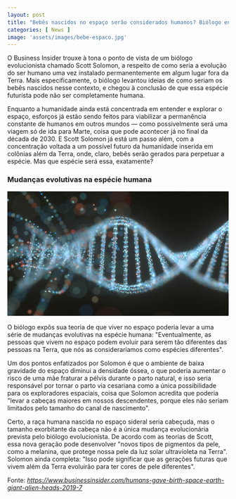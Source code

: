 ```yaml
---
layout: post
title: "Bebês nascidos no espaço serão considerados humanos? Biólogo entende que não"
categories: [ News ]
image: 'assets/images/bebe-espaco.jpg'
---
```


O Business Insider trouxe à tona o ponto de vista de um biólogo evolucionista chamado Scott Solomon, a respeito de como seria a evolução do ser humano uma vez instalado permanentemente em algum lugar fora da Terra. Mais especificamente, o biólogo levantou ideias de como seriam os bebês nascidos nesse contexto, e chegou à conclusão de que essa espécie futurista pode não ser completamente humana.

<script async src="https://pagead2.googlesyndication.com/pagead/js/adsbygoogle.js"></script>
<!-- Informat -->
<ins class="adsbygoogle"
     style="display:block"
     data-ad-client="ca-pub-2838251107855362"
     data-ad-slot="2327980059"
     data-ad-format="auto"
     data-full-width-responsive="true"></ins>
<script>
(adsbygoogle = window.adsbygoogle || []).push({});
</script>

Enquanto a humanidade ainda está concentrada em entender e explorar o espaço, esforços já estão sendo feitos para viabilizar a permanência constante de humanos em outros mundos — como possivelmente será uma viagem só de ida para Marte, coisa que pode acontecer já no final da década de 2030. E Scott Solomon já está um passo além, com a concentração voltada a um possível futuro da humanidade inserida em colônias além da Terra, onde, claro, bebês serão gerados para perpetuar a espécie. Mas que espécie será essa, exatamente?

### Mudanças evolutivas na espécie humana

![DNA](/assets/images/dna.jpg)

O biólogo expôs sua teoria de que viver no espaço poderia levar a uma série de mudanças evolutivas na espécie humana: "Eventualmente, as pessoas que vivem no espaço podem evoluir para serem tão diferentes das pessoas na Terra, que nós as consideraríamos como espécies diferentes".

Um dos pontos enfatizados por Solomon é que o ambiente de baixa gravidade do espaço diminui a densidade óssea, o que poderia aumentar o risco de uma mãe fraturar a pélvis durante o parto natural, e isso seria responsável por tornar o parto via cesariana como a única possibilidade para os exploradores espaciais, coisa que Solomon acredita que poderia "levar a cabeças maiores em nossos descendentes, porque eles não seriam limitados pelo tamanho do canal de nascimento".

<script async src="https://pagead2.googlesyndication.com/pagead/js/adsbygoogle.js"></script>
<!-- Informat -->
<ins class="adsbygoogle"
     style="display:block"
     data-ad-client="ca-pub-2838251107855362"
     data-ad-slot="2327980059"
     data-ad-format="auto"
     data-full-width-responsive="true"></ins>
<script>
(adsbygoogle = window.adsbygoogle || []).push({});
</script>

Certo, a raça humana nascida no espaço sideral seria cabeçuda, mas o tamanho exorbitante da cabeça não é a única mudança evolucionária prevista pelo biólogo evolucionista. De acordo com as teorias de Scott, essa nova geração pode desenvolver "novos tipos de pigmentos da pele, como a melanina, que protege nossa pele da luz solar ultravioleta na Terra". Solomon ainda completa: "Isso pode significar que as gerações futuras que vivem além da Terra evoluirão para ter cores de pele diferentes".

Fonte: *https://www.businessinsider.com/humans-gave-birth-space-earth-giant-alien-heads-2019-7*
<div id="46254-28"><script src="//ads.themoneytizer.com/s/gen.js?type=28"></script><script src="//ads.themoneytizer.com/s/requestform.js?siteId=46254&formatId=28"></script></div>
